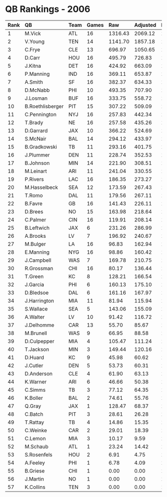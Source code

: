 # QB Rankings - 2006

| Rank | QB               | Team | Games | Raw     | Adjusted | Difficulty | Avg/Game | Normalized |
| :----| :----------------| :----| :-----| :-------| :--------| :----------| :--------| :----------|
| 1    | M.Vick           | ATL  | 16    | 1316.43 | 2069.12  | 1.000      | 129.32   | 130.95     |
| 2    | V.Young          | TEN  | 14    | 1141.70 | 1857.18  | 1.000      | 132.66   | 117.03     |
| 3    | C.Frye           | CLE  | 13    | 696.97  | 1050.65  | 1.000      | 80.82    | 81.23      |
| 4    | D.Carr           | HOU  | 16    | 495.79  | 726.83   | 1.000      | 45.43    | 70.41      |
| 5    | J.Kitna          | DET  | 16    | 424.92  | 663.09   | 1.000      | 41.44    | 67.53      |
| 6    | P.Manning        | IND  | 16    | 369.11  | 653.87   | 1.000      | 40.87    | 67.11      |
| 7    | A.Smith          | SF   | 16    | 382.37  | 634.33   | 1.000      | 39.65    | 66.23      |
| 8    | D.McNabb         | PHI  | 10    | 493.35  | 707.90   | 1.000      | 70.79    | 64.08      |
| 9    | J.Losman         | BUF  | 16    | 333.75  | 558.72   | 1.000      | 34.92    | 62.82      |
| 10   | B.Roethlisberger | PIT  | 15    | 307.22  | 509.09   | 1.000      | 33.94    | 60.00      |
| 11   | C.Pennington     | NYJ  | 16    | 257.83  | 442.34   | 1.000      | 27.65    | 57.57      |
| 12   | T.Brady          | NE   | 16    | 257.58  | 435.26   | 1.000      | 27.20    | 57.25      |
| 13   | D.Garrard        | JAX  | 10    | 366.22  | 524.69   | 1.000      | 52.47    | 57.23      |
| 14   | S.McNair         | BAL  | 14    | 294.12  | 433.97   | 1.000      | 31.00    | 56.18      |
| 15   | B.Gradkowski     | TB   | 11    | 293.16  | 401.75   | 1.000      | 36.52    | 53.22      |
| 16   | J.Plummer        | DEN  | 11    | 228.74  | 352.53   | 1.000      | 32.05    | 51.31      |
| 17   | B.Johnson        | MIN  | 14    | 221.90  | 308.51   | 1.000      | 22.04    | 50.81      |
| 18   | M.Leinart        | ARI  | 11    | 241.04  | 330.55   | 1.000      | 30.05    | 50.46      |
| 19   | P.Rivers         | LAC  | 16    | 186.35  | 273.27   | 1.000      | 17.08    | 49.95      |
| 20   | M.Hasselbeck     | SEA  | 12    | 173.59  | 267.43   | 1.000      | 22.29    | 48.37      |
| 21   | T.Romo           | DAL  | 11    | 179.56  | 267.11   | 1.000      | 24.28    | 47.99      |
| 22   | B.Favre          | GB   | 16    | 141.43  | 226.11   | 1.000      | 14.13    | 47.82      |
| 23   | D.Brees          | NO   | 15    | 163.98  | 218.64   | 1.000      | 14.58    | 47.23      |
| 24   | C.Palmer         | CIN  | 16    | 119.91  | 208.14   | 1.000      | 13.01    | 47.01      |
| 25   | B.Leftwich       | JAX  | 6     | 231.26  | 286.99   | 1.000      | 47.83    | 46.37      |
| 26   | A.Brooks         | LV   | 7     | 196.92  | 240.67   | 1.000      | 34.38    | 45.42      |
| 27   | M.Bulger         | LA   | 16    | 96.83   | 162.94   | 1.000      | 10.18    | 44.97      |
| 28   | E.Manning        | NYG  | 16    | 98.86   | 160.42   | 1.000      | 10.03    | 44.86      |
| 29   | J.Campbell       | WAS  | 7     | 169.78  | 210.75   | 1.000      | 30.11    | 44.45      |
| 30   | R.Grossman       | CHI  | 16    | 80.17   | 136.44   | 1.000      | 8.53     | 43.78      |
| 31   | T.Green          | KC   | 8     | 128.21  | 166.54   | 1.000      | 20.82    | 43.32      |
| 32   | J.Garcia         | PHI  | 6     | 160.13  | 175.10   | 1.000      | 29.18    | 42.96      |
| 33   | D.Bledsoe        | DAL  | 6     | 161.16  | 167.97   | 1.000      | 27.99    | 42.74      |
| 34   | J.Harrington     | MIA  | 11    | 81.94   | 115.94   | 1.000      | 10.54    | 42.13      |
| 35   | S.Wallace        | SEA  | 5     | 143.06  | 155.09   | 1.000      | 31.02    | 42.02      |
| 36   | A.Walter         | LV   | 10    | 91.42   | 116.72   | 1.000      | 11.67    | 41.99      |
| 37   | J.Delhomme       | CAR  | 13    | 55.70   | 85.67    | 1.000      | 6.59     | 41.27      |
| 38   | M.Brunell        | WAS  | 9     | 66.95   | 88.58    | 1.000      | 9.84     | 40.80      |
| 39   | D.Culpepper      | MIA  | 4     | 105.47  | 111.24   | 1.000      | 27.81    | 40.51      |
| 40   | T.Jackson        | MIN  | 3     | 149.44  | 120.16   | 1.000      | 40.05    | 40.40      |
| 41   | D.Huard          | KC   | 9     | 45.98   | 60.62    | 1.000      | 6.74     | 39.80      |
| 42   | J.Cutler         | DEN  | 5     | 53.73   | 60.31    | 1.000      | 12.06    | 39.33      |
| 43   | D.Anderson       | CLE  | 4     | 61.90   | 63.13    | 1.000      | 15.78    | 39.26      |
| 44   | K.Warner         | ARI  | 6     | 46.66   | 50.38    | 1.000      | 8.40     | 39.16      |
| 45   | C.Simms          | TB   | 3     | 77.12   | 64.35    | 1.000      | 21.45    | 39.11      |
| 46   | K.Boller         | BAL  | 2     | 74.61   | 55.76    | 1.000      | 27.88    | 38.72      |
| 47   | Q.Gray           | JAX  | 1     | 128.47  | 68.37    | 1.000      | 68.37    | 38.64      |
| 48   | C.Batch          | PIT  | 3     | 28.61   | 26.28    | 1.000      | 8.76     | 38.23      |
| 49   | T.Rattay         | TB   | 4     | 14.86   | 15.35    | 1.000      | 3.84     | 38.02      |
| 50   | C.Weinke         | CAR  | 2     | 29.01   | 18.39    | 1.000      | 9.19     | 37.99      |
| 51   | C.Lemon          | MIA  | 3     | 10.17   | 9.59     | 1.000      | 3.20     | 37.84      |
| 52   | M.Schaub         | ATL  | 1     | 23.24   | 14.42    | 1.000      | 14.42    | 37.84      |
| 53   | S.Rosenfels      | HOU  | 2     | 6.91    | 4.75     | 1.000      | 2.38     | 37.72      |
| 54   | A.Feeley         | PHI  | 1     | 6.78    | 4.09     | 1.000      | 4.09     | 37.68      |
| 55   | B.Griese         | CHI  | 1     | 0.00    | 0.00     | 1.000      | 0.00     | 37.62      |
| 56   | J.Martin         | NO   | 1     | 0.00    | 0.00     | 1.000      | 0.00     | 37.62      |
| 57   | K.Collins        | TEN  | 3     | 0.00    | 0.00     | 1.000      | 0.00     | 37.62      |

